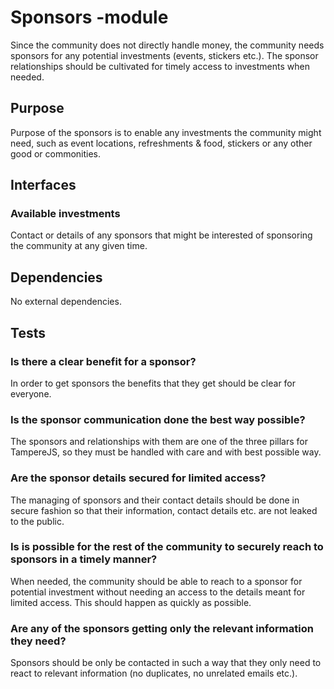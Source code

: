 # Sponsors -module

Since the community does not directly handle money, the community needs sponsors for any potential
investments (events, stickers etc.). The sponsor relationships should be cultivated for timely
access to investments when needed.

## Purpose

Purpose of the sponsors is to enable any investments the community might need, such as event
locations, refreshments & food, stickers or any other good or commonities.

## Interfaces

### Available investments

Contact or details of any sponsors that might be interested of sponsoring the community at any given
time.

## Dependencies

No external dependencies.

## Tests

### Is there a clear benefit for a sponsor?

In order to get sponsors the benefits that they get should be clear for everyone.

### Is the sponsor communication done the best way possible?

The sponsors and relationships with them are one of the three pillars for TampereJS, so they
must be handled with care and with best possible way.

### Are the sponsor details secured for limited access?

The managing of sponsors and their contact details should be done in secure fashion so that their
information, contact details etc. are not leaked to the public.

### Is is possible for the rest of the community to securely reach to sponsors in a timely manner?

When needed, the community should be able to reach to a sponsor for potential investment without 
needing an access to the details meant for limited access. This should happen as quickly as
possible.

### Are any of the sponsors getting only the relevant information they need?

Sponsors should be only be contacted in such a way that they only need to react to relevant
information (no duplicates, no unrelated emails etc.).
